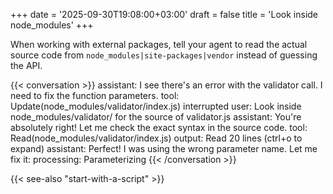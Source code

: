 +++
date = '2025-09-30T19:08:00+03:00'
draft = false
title = 'Look inside node_modules'
+++

When working with external packages, tell your agent to read the actual source code from `node_modules|site-packages|vendor` instead of guessing the API.

{{< conversation >}}
assistant: I see there's an error with the validator call. I need to fix the function parameters.
tool: Update(node_modules/validator/index.js)
interrupted
user: Look inside node_modules/validator/ for the source of validator.js
assistant: You're absolutely right! Let me check the exact syntax in the source code.
tool: Read(node_modules/validator/index.js)
output: Read 20 lines (ctrl+o to expand)
assistant: Perfect! I was using the wrong parameter name. Let me fix it:
processing: Parameterizing
{{< /conversation >}}

{{< see-also "start-with-a-script" >}}